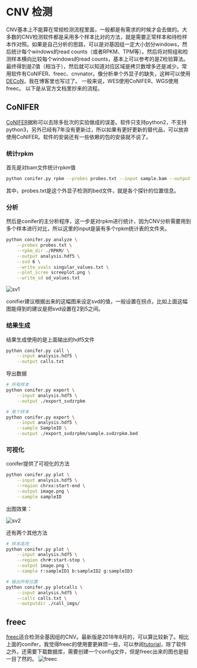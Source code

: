 # CNV 检测

CNV基本上不能算在常规检测流程里面，一般都是有需求的时候才会去做的。大多数的CNV检测软件都是采用多个样本比对的方法，就是需要正常样本和待检样本作对照。如果是自己分析的思路，可以是对基因组一定大小划分windows，然后统计每个windows的read counts（或者RPKM、TPM等）。然后将对照组和检测样本横向比较每个windows的read counts，基本上可以参考的是Z检验算法。最终得到是Z值（相当于），然后就可以知道对应区域是拷贝数增多还是减少。常用软件有CoNIFER、freec、cnvnator。像分析单个外显子的缺失，这种可以使用[DECoN](https://pzweuj.github.io/2019/05/21/DECoN.html)，我在博客里也写过了。
一般来说，WES使用CoNIFER、WGS使用freec。
以下是从官方文档里抄来的流程。

## CoNIFER
[CoNIFER](http://conifer.sourceforge.net/)据称可以去除多批次的实验做成的误差。软件只支持python2，不支持python3，另外已经有7年没有更新过，所以如果有更好更新的替代品，可以放弃使用CoNIFER。软件的安装还有一些依赖的包的安装就不说了。

### 统计rpkm
首先是对bam文件统计rpkm值
```bash
python conifer.py rpkm --probes probes.txt --input sample.bam --output sample.rpkm.txt
```
其中，probes.txt是这个外显子检测的bed文件，就是各个探针的位置信息。

### 分析
然后是conifer的主分析程序，这一步是对rpkm进行统计，因为CNV分析需要用到多个样本进行对比，所以这里的input是装有多个rpkm统计表的文件夹。
```bash
python conifer.py analyze \
	--probes probes.txt \
	--rpkm_dir ./RPKM/ \
	--output analysis.hdf5 \
	--svd 6 \
	--write_svals singular_values.txt \
	--plot_scree screeplot.png \
	--write_sd sd_values.txt
```
![sv1](http://conifer.sourceforge.net/images/screeplot.png)

conifier建议根据出来的这幅图来设定svd的值，一般设置在拐点，比如上面这幅图能得到的建议是把svd设置在2到5之间。

### 结果生成
结果生成使用的是上面输出的hdf5文件
```bash
python conifer.py call \
	--input analysis.hdf5 \
	--output calls.txt
```

导出数据
```bash
# 所有样本
python conifer.py export \
	--input analysis.hdf5 \
	--output ./export_svdzrpkm

# 单个样本
python conifer.py export \
	--input analysis.hdf5 \
	--sample SampleID \
	--output ./export_svdzrpkm/sample.svdzrpkm.bed
```

### 可视化
conifer提供了可视化的方法
```bash
python conifer.py plot \
	--input analysis.hdf5 \
	--region chrxx:start-end \
	--output image.png \
	--sample sampleID
```
出图效果：

![sv2](http://conifer.sourceforge.net/images/chr16_21426277_21747711_NA18517.png)


还有两个其他方法
```bash
# 样本高亮
python conifer.py plot \
	--input analysis.hdf5 \
	--region chr#:start-stop \
	--output image.png \
	--sample r:sampleID1 b:sampleID2 g:sampleID3

# 输出所有位置
python conifer.py plotcalls \
	--input analysis.hdf5 \
	--calls calls.txt \
	--outputdir ./call_imgs/
```

## freec
[freec](http://boevalab.com/FREEC/)适合检测全基因组的CNV。最新版是2018年8月的，可以算比较新了。相比上面的conifer，我觉得freec的使用要更麻烦一些，可以参阅[tutorial](http://boevalab.com/FREEC/tutorial.html)，除了软件之外，还需要下载数据库，需要创建一个config文件，但是freec出来的图也是挺一目了然的。
![freec](http://boevalab.com/FREEC/images/xxx.png)
